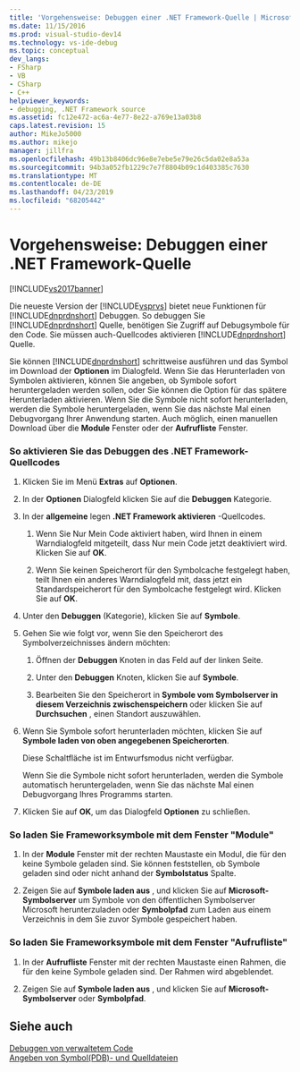 ```yaml
---
title: 'Vorgehensweise: Debuggen einer .NET Framework-Quelle | Microsoft-Dokumentation'
ms.date: 11/15/2016
ms.prod: visual-studio-dev14
ms.technology: vs-ide-debug
ms.topic: conceptual
dev_langs:
- FSharp
- VB
- CSharp
- C++
helpviewer_keywords:
- debugging, .NET Framework source
ms.assetid: fc12e472-ac6a-4e77-8e22-a769e13a03b8
caps.latest.revision: 15
author: MikeJo5000
ms.author: mikejo
manager: jillfra
ms.openlocfilehash: 49b13b8406dc96e8e7ebe5e79e26c5da02e8a53a
ms.sourcegitcommit: 94b3a052fb1229c7e7f8804b09c1d403385c7630
ms.translationtype: MT
ms.contentlocale: de-DE
ms.lasthandoff: 04/23/2019
ms.locfileid: "68205442"
---
```

# <a name="how-to-debug-net-framework-source"></a>Vorgehensweise: Debuggen einer .NET Framework-Quelle
[!INCLUDE[vs2017banner](../includes/vs2017banner.md)]

Die neueste Version der [!INCLUDE[vsprvs](../includes/vsprvs-md.md)] bietet neue Funktionen für [!INCLUDE[dnprdnshort](../includes/dnprdnshort-md.md)] Debuggen. So debuggen Sie [!INCLUDE[dnprdnshort](../includes/dnprdnshort-md.md)] Quelle, benötigen Sie Zugriff auf Debugsymbole für den Code. Sie müssen auch-Quellcodes aktivieren [!INCLUDE[dnprdnshort](../includes/dnprdnshort-md.md)] Quelle.  
  
 Sie können [!INCLUDE[dnprdnshort](../includes/dnprdnshort-md.md)] schrittweise ausführen und das Symbol im Download der **Optionen** im Dialogfeld. Wenn Sie das Herunterladen von Symbolen aktivieren, können Sie angeben, ob Symbole sofort heruntergeladen werden sollen, oder Sie können die Option für das spätere Herunterladen aktivieren. Wenn Sie die Symbole nicht sofort herunterladen, werden die Symbole heruntergeladen, wenn Sie das nächste Mal einen Debugvorgang Ihrer Anwendung starten. Auch möglich, einen manuellen Download über die **Module** Fenster oder der **Aufrufliste** Fenster.  
  
### <a name="to-enable-net-framework-source-debugging"></a>So aktivieren Sie das Debuggen des .NET Framework-Quellcodes  
  
1. Klicken Sie im Menü **Extras** auf **Optionen**.  
  
2. In der **Optionen** Dialogfeld klicken Sie auf die **Debuggen** Kategorie.  
  
3. In der **allgemeine** legen **.NET Framework aktivieren** -Quellcodes.  
  
    1. Wenn Sie Nur Mein Code aktiviert haben, wird Ihnen in einem Warndialogfeld mitgeteilt, dass Nur mein Code jetzt deaktiviert wird. Klicken Sie auf **OK**.  
  
    2. Wenn Sie keinen Speicherort für den Symbolcache festgelegt haben, teilt Ihnen ein anderes Warndialogfeld mit, dass jetzt ein Standardspeicherort für den Symbolcache festgelegt wird. Klicken Sie auf **OK**.  
  
4. Unter den **Debuggen** (Kategorie), klicken Sie auf **Symbole**.  
  
5. Gehen Sie wie folgt vor, wenn Sie den Speicherort des Symbolverzeichnisses ändern möchten:  
  
    1. Öffnen der **Debuggen** Knoten in das Feld auf der linken Seite.  
  
    2. Unter den **Debuggen** Knoten, klicken Sie auf **Symbole**.  
  
    3. Bearbeiten Sie den Speicherort in **Symbole vom Symbolserver in diesem Verzeichnis zwischenspeichern** oder klicken Sie auf **Durchsuchen** , einen Standort auszuwählen.  
  
6. Wenn Sie Symbole sofort herunterladen möchten, klicken Sie auf **Symbole laden von oben angegebenen Speicherorten**.  
  
     Diese Schaltfläche ist im Entwurfsmodus nicht verfügbar.  
  
     Wenn Sie die Symbole nicht sofort herunterladen, werden die Symbole automatisch heruntergeladen, wenn Sie das nächste Mal einen Debugvorgang Ihres Programms starten.  
  
7. Klicken Sie auf **OK**, um das Dialogfeld **Optionen** zu schließen.  
  
### <a name="to-load-framework-symbols-using-the-modules-window"></a>So laden Sie Frameworksymbole mit dem Fenster "Module"  
  
1. In der **Module** Fenster mit der rechten Maustaste ein Modul, die für den keine Symbole geladen sind. Sie können feststellen, ob Symbole geladen sind oder nicht anhand der **Symbolstatus** Spalte.  
  
2. Zeigen Sie auf **Symbole laden aus** , und klicken Sie auf **Microsoft-Symbolserver** um Symbole von den öffentlichen Symbolserver Microsoft herunterzuladen oder **Symbolpfad** zum Laden aus einem Verzeichnis in dem Sie zuvor Symbole gespeichert haben.  
  
### <a name="to-load-framework-symbols-using-the-call-stack-window"></a>So laden Sie Frameworksymbole mit dem Fenster "Aufrufliste"  
  
1. In der **Aufrufliste** Fenster mit der rechten Maustaste einen Rahmen, die für den keine Symbole geladen sind. Der Rahmen wird abgeblendet.  
  
2. Zeigen Sie auf **Symbole laden aus** , und klicken Sie auf **Microsoft-Symbolserver** oder **Symbolpfad**.  
  
## <a name="see-also"></a>Siehe auch  
 [Debuggen von verwaltetem Code](../debugger/debugging-managed-code.md)   
 [Angeben von Symbol(PDB)- und Quelldateien](../debugger/specify-symbol-dot-pdb-and-source-files-in-the-visual-studio-debugger.md)
